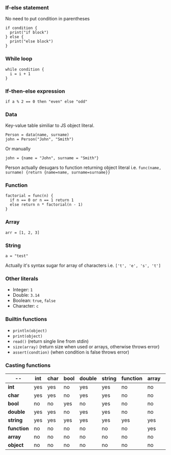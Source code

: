 ### If-else statement
No need to put condition in parentheses
```
if condition {
  print("if block")
} else {
  print("else block")
}
```

### While loop
```
while condition {
  i = i + 1
}
```

### If-then-else expression
```
if a % 2 == 0 then "even" else "odd"
```

### Data
Key-value table similiar to JS object literal.
```
Person = data(name, surname)
john = Person("John", "Smith")
```
Or manually
```
john = {name = "John", surname = "Smith"}
```
Person actually desugars to function returning object literal i.e. `func(name, surname) {return {name=name, surname=surname}}`

### Function
```
factorial = func(n) {
  if n == 0 or n == 1 return 1
  else return n * factorial(n - 1)
}
```
### Array
`arr = [1, 2, 3]`

### String
`a = "test"`

Actually it's syntax sugar for array of characters i.e. `['t', 'e', 's', 't']`

### Other literals
- Integer: `1`
- Double: `3.14`
- Boolean: `true`, `false`
- Character: `c`

### Builtin functions
- `println(object)`
- `print(object)`
- `read()` (return single line from stdin)
- `size(array)` (return size when used or arrays, otherwise throws error)
- `assert(condtion)` (when condition is false throws error)
### Casting functions
 --  |  int  |  char | bool | double | string | function | array | object
--- | --- | --- | --- | --- | --- | --- | --- | --- |
**int**  |  yes  |  yes | no | yes | yes | no | no | no |
**char**  |  yes  |  yes | no | yes | yes | no | no | no |
**bool**  |  no  |  no | yes | no | yes | no | no | no |
**double**  |  yes  |  yes | no | yes | yes | no | no | no |
**string**  |  yes  |  yes | yes | yes | yes | yes | yes | yes
**function** | no | no | no | no | no | no | yes | no | no
**array** | no | no | no | no | no | no | no | yes | no
**object** | no | no | no | no | no | no | no | no | yes
